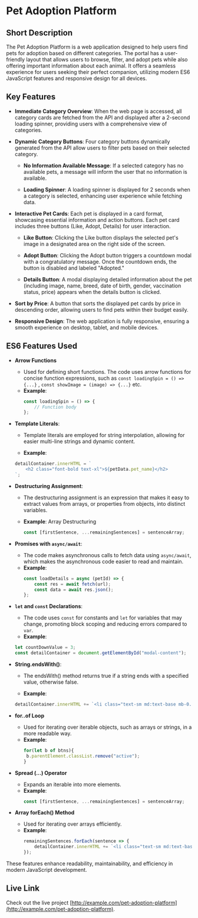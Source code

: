 # **Pet Adoption Platform**

## **Short Description**  
The Pet Adoption Platform is a web application designed to help users find pets for adoption based on different categories. The portal has a user-friendly layout that allows users to browse, filter, and adopt pets while also offering important information about each animal. It offers a seamless experience for users seeking their perfect companion, utilizing modern ES6 JavaScript features and responsive design for all devices.


## **Key Features**

- **Immediate Category Overview**: When the web page is accessed, all category cards are fetched from the API and displayed after a 2-second loading spinner, providing users with a comprehensive view of categories.

- **Dynamic Category Buttons**: Four category buttons dynamically generated from the API allow users to filter pets based on their selected category.

    - **No Information Available Message**: If a selected category has no available pets, a message will inform the user that no information is available.

    - **Loading Spinner**: A loading spinner is displayed for 2 seconds when a category is selected, enhancing user experience while fetching data.

- **Interactive Pet Cards**: Each pet is displayed in a card format, showcasing essential information and action buttons. Each pet card includes three buttons (Like, Adopt, Details) for user interaction.
    - **Like Button**: Clicking the Like button displays the selected pet's image in a designated area on the right side of the screen.

    - **Adopt Button**: Clicking the Adopt button triggers a countdown modal with a congratulatory message. Once the countdown ends, the button is disabled and labeled "Adopted."

    - **Details Button**: A modal displaying detailed information about the pet (including image, name, breed, date of birth, gender, vaccination status, price) appears when the details button is clicked.  

- **Sort by Price**: A button that sorts the displayed pet cards by price in descending order, allowing users to find pets within their budget easily.

- **Responsive Design**: The web application is fully responsive, ensuring a smooth experience on desktop, tablet, and mobile devices.


## **ES6 Features Used**

- **Arrow Functions**
   - Used for defining short functions. The code uses arrow functions for concise function expressions, such as `const loadingSpin = () => {...}` , `const showImage = (image) => {...}` etc. 
   - **Example**:
     ```javascript
     const loadingSpin = () => {
         // Function body
     };
     ```

- **Template Literals**: 
   - Template literals are employed for string interpolation, allowing for easier multi-line strings and dynamic content.
    
    - **Example**:
     ```javascript
     detailContainer.innerHTML = `
         <h2 class="font-bold text-xl">${petData.pet_name}</h2>
     `;
     ```

- **Destructuring Assignment**: 
   - The destructuring assignment is an expression that makes it easy to extract values from arrays, or properties from objects, into distinct variables.
   
  - **Example**:  Array Destructuring
     ```javascript
     const [firstSentence, ...remainingSentences] = sentenceArray;
     ```

- **Promises with `async/await`**: 
   - The code makes asynchronous calls to fetch data using `async/await`, which makes the asynchronous code easier to read and maintain.
   - **Example**: 
     ```javascript
     const loadDetails = async (petId) => {
         const res = await fetch(url);
         const data = await res.json();
     };
     ```


- **`let` and `const` Declarations**: 
   - The code uses `const` for constants and `let` for variables that may change, promoting block scoping and reducing errors compared to `var`.
   - **Example**: 
   ```javascript
   let countDownValue = 3;
   const detailContainer = document.getElementById("modal-content");
   ```
  
- **String.endsWith()**:
    - The endsWith() method returns true if a string ends with a specified value, otherwise false. 

    - **Example**: 
    ```javascript  
    detailContainer.innerHTML += `<li class="text-sm md:text-base mb-0.5">${sentence.endsWith('.') ? sentence : sentence + '.'}</li>`;
     ```   
- **for..of Loop**
   - Used for iterating over iterable objects, such as arrays or strings, in a more readable way.
   - **Example**:
     ```javascript
     for(let b of btns){
      b.parentElement.classList.remove("active"); 
     }
     ```   

- **Spread (...) Operator**
   - Expands an iterable into more elements.
   - **Example**:
     ```javascript
     const [firstSentence, ...remainingSentences] = sentenceArray;
     ```

- **Array forEach() Method**
   - Used for iterating over arrays efficiently.
   - **Example**:
     ```javascript
     remainingSentences.forEach(sentence => {
         detailContainer.innerHTML += `<li class="text-sm md:text-base mb-0.5">${sentence.endsWith('.') ? sentence : sentence + '.'}</li>`;
     });
     ```

These features enhance readability, maintainability, and efficiency in modern JavaScript development.




## **Live Link**
Check out the live project [http://example.com/pet-adoption-platform](http://example.com/pet-adoption-platform).












